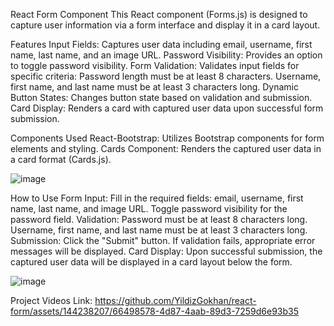 React Form Component
This React component (Forms.js) is designed to capture user information via a form interface and display it in a card layout.

Features
Input Fields: Captures user data including email, username, first name, last name, and an image URL.
Password Visibility: Provides an option to toggle password visibility.
Form Validation: Validates input fields for specific criteria:
Password length must be at least 8 characters.
Username, first name, and last name must be at least 3 characters long.
Dynamic Button States: Changes button state based on validation and submission.
Card Display: Renders a card with captured user data upon successful form submission.

Components Used
React-Bootstrap: Utilizes Bootstrap components for form elements and styling.
Cards Component: Renders the captured user data in a card format (Cards.js).

![image](https://github.com/YildizGokhan/react-form/assets/144238207/5fa94e6a-93c4-4627-b21d-0b33a83d5e76)


How to Use
Form Input:
Fill in the required fields: email, username, first name, last name, and image URL.
Toggle password visibility for the password field.
Validation:
Password must be at least 8 characters long.
Username, first name, and last name must be at least 3 characters long.
Submission:
Click the "Submit" button.
If validation fails, appropriate error messages will be displayed.
Card Display:
Upon successful submission, the captured user data will be displayed in a card layout below the form.

![image](https://github.com/YildizGokhan/react-form/assets/144238207/fab762b0-0e78-46ac-bcfa-c85752eec60e)

Project Videos Link:
https://github.com/YildizGokhan/react-form/assets/144238207/66498578-4d87-4aab-89d3-7259d6e93b35
